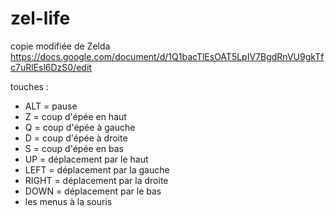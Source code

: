 # zel-life
copie modifiée de Zelda
https://docs.google.com/document/d/1Q1bacTlEsOAT5LpIV7BgdRnVU9gkTfc7uRlEsl6DzS0/edit

touches :
- ALT = pause
- Z = coup d'épée en haut
- Q = coup d'épée à gauche
- D = coup d'épée à droite
- S = coup d'épée en bas
- UP = déplacement par le haut
- LEFT = déplacement par la gauche
- RIGHT = déplacement par la droite
- DOWN = déplacement par le bas
- les menus à la souris 
